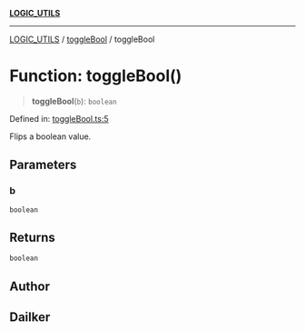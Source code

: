 [**LOGIC_UTILS**](../../README.md)

***

[LOGIC_UTILS](../../README.md) / [toggleBool](../README.md) / toggleBool

# Function: toggleBool()

> **toggleBool**(`b`): `boolean`

Defined in: [toggleBool.ts:5](https://github.com/dailker/everyutil/blob/c55c841d32caf5da88acfcc363073946269cfe27/src/logic/toggleBool.ts#L5)

Flips a boolean value.

## Parameters

### b

`boolean`

## Returns

`boolean`

## Author

## Dailker
